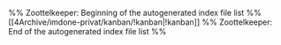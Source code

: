 %% Zoottelkeeper: Beginning of the autogenerated index file list  %%
 [[4Archive/imdone-privat/kanban/!kanban|!kanban]]
%% Zoottelkeeper: End of the autogenerated index file list  %%
